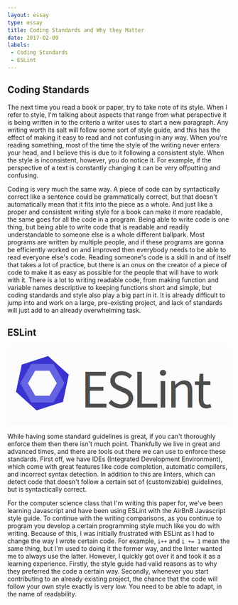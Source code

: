 ```yaml
---
layout: essay
type: essay
title: Coding Standards and Why they Matter
date: 2017-02-09
labels:
 - Coding Standards
 - ESLint
---
```


## Coding Standards

The next time you read a book or paper, try to take note of its style. When I refer to style, I'm talking about aspects that range from what perspective it is being written in to the criteria a writer uses to start a new paragraph. Any writing worth its salt will follow some sort of style guide, and this has the effect of making it easy to read and not confusing in any way. When you're reading something, most of the time the style of the writing never enters your head, and I believe this is due to it following a consistent style. When the style is inconsistent, however, you do notice it. For example, if the perspective of a text is constantly changing it can be very offputting and confusing.

Coding is very much the same way. A piece of code can by syntactically correct like a sentence could be grammatically correct, but that doesn't automatically mean that it fits into the piece as a whole. And just like a proper and consistent writing style for a book can make it more readable, the same goes for all the code in a program. Being able to write code is one thing, but being able to write code that is readable and readily understandable to someone else is a whole different ballpark. Most programs are written by multiple people, and if these programs are gonna be efficiently worked on and improved then everybody needs to be able to read everyone else's code. Reading someone's code is a skill in and of itself that takes a lot of practice, but there is an onus on the creator of a piece of code to make it as easy as possible for the people that will have to work with it. There is a lot to writing readable code, from making function and variable names descriptive to keeping functions short and simple, but coding standards and style also play a big part in it. It is already difficult to jump into and work on a large, pre-existing project, and lack of standards will just add to an already overwhelming task.

## ESLint

<img class="ui large center spaced image" src="../images/eslint.png">

While having some standard guidelines is great, if you can't thoroughly enforce them then there isn't much point. Thankfully we live in great and advanced times, and there are tools out there we can use to enforce these standards. First off, we have IDEs (Integrated Development Environment), which come with great features like code completion, automatic compilers, and incorrect syntax detection. In addition to this are linters, which can detect code that doesn't follow a certain set of (customizable) guidelines, but is syntactically correct. 

For the computer science class that I'm writing this paper for, we've been learning Javascript and have been using ESLint with the AirBnB Javascript style guide. To continue with the writing comparisons, as you continue to program you develop a certain programming style much like you do with writing. Because of this, I was initially frustrated with ESLint as I had to change the way I wrote certain code. For example, ```i++``` and ```i += 1``` mean the same thing, but I'm used to doing it the former way, and the linter wanted me to always use the latter. However, I quickly got over it and took it as a learning experience. Firstly, the style guide had valid reasons as to why they preferred the code a certain way. Secondly, whenever you start contributing to an already existing project, the chance that the code will follow your own style exactly is very low. You need to be able to adapt, in the name of readability.
